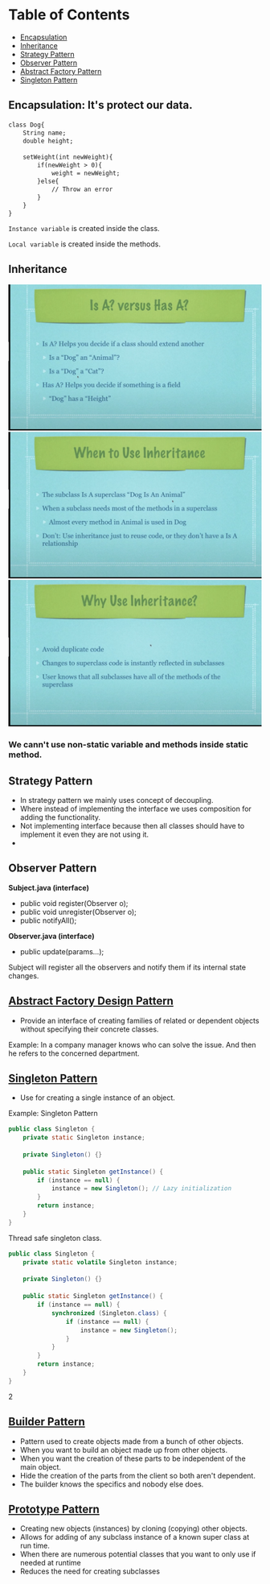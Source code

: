# Table of Contents
-  [Encapsulation](#encapsulation-its-protect-our-data)
- [Inheritance](#inheritance)
- [Strategy Pattern](#strategy-pattern)
- [Observer Pattern](#observer-pattern)
- [Abstract Factory Pattern](#abstract-factory-design-pattern)
- [Singleton Pattern](#singleton-pattern)



## Encapsulation: It's protect our data.
```
class Dog{
    String name;
    double height;

    setWeight(int newWeight){
        if(newWeight > 0){
            weight = newWeight;
        }else{
            // Throw an error
        }
    }
}
```

`Instance variable` is created inside the class.

`Local variable` is created inside the methods.

## Inheritance
![Inheritance1](./assets/inheritance1.png)
![Inheritance1](./assets/inheritance2.png)
![Inheritance1](./assets/inheritance3.png)


### We cann't use non-static variable and methods inside static method.

## Strategy Pattern
- In strategy pattern we mainly uses concept of decoupling.
- Where instead of implementing the interface we uses composition for adding the functionality.
- Not implementing interface because then all classes should have to implement it even they are not using it.
- 

## Observer Pattern
**Subject.java (interface)**
- public void register(Observer o);
- public void unregister(Observer o);
- public notifyAll();

**Observer.java (interface)**
- public update(params...);

Subject will register all the observers and notify them if its internal state changes.

## [Abstract Factory Design Pattern](https://chatgpt.com/share/6766515c-b660-8008-b475-9cce6d44e9f0)
- Provide an interface of creating families of related or dependent objects without specifying their concrete classes.

Example: In a company manager knows who can solve the issue. And then he refers to the concerned department.

## [Singleton Pattern](https://chatgpt.com/share/67665514-ca50-8008-b656-bcfa3c00b3c5)
- Use for creating a single instance of an object.

Example: Singleton Pattern
```java
public class Singleton {
    private static Singleton instance;

    private Singleton() {}

    public static Singleton getInstance() {
        if (instance == null) {
            instance = new Singleton(); // Lazy initialization
        }
        return instance;
    }
}
```

Thread safe singleton class.
```java
public class Singleton {
    private static volatile Singleton instance;

    private Singleton() {}

    public static Singleton getInstance() {
        if (instance == null) {
            synchronized (Singleton.class) {
                if (instance == null) {
                    instance = new Singleton();
                }
            }
        }
        return instance;
    }
}
```

2
## [Builder Pattern](https://youtu.be/9XnsOpjclUg?si=a0VtB4Tp0aR3KKEm)
- Pattern used to create objects made from a bunch of other objects.
- When you want to build an object made up from other objects.
- When you want the creation of these parts to be independent of the main object.
- Hide the creation of the parts from the client so both aren't dependent.
- The builder knows the specifics and nobody else does.

## [Prototype Pattern](https://youtu.be/AFbZhRL0Uz8?si=Sx-JHwlswc6EYutU)
- Creating new objects (instances) by cloning (copying) other objects.
- Allows for adding of any subclass instance of a known super class at run time.
- When there are numerous potential classes that you want to only use if needed at runtime
- Reduces the need for creating subclasses
